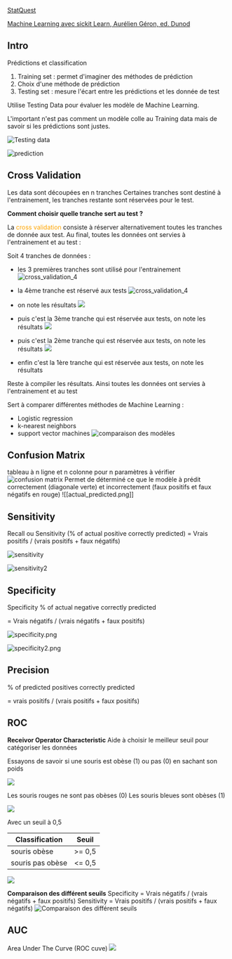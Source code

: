[StatQuest](https://www.youtube.com/watch?v=Gv9_4yMHFhI&list=PLblh5JKOoLUICTaGLRoHQDuF_7q2GfuJF&index=1&t=46s)

[Machine Learning avec sickit Learn, Aurélien Géron, ed. Dunod](https://github.com/ageron/handson-ml2)
## Intro

Prédictions et classification

1. Training set : permet d'imaginer des méthodes de prédiction
2. Choix d'une méthode de prédiction
3. Testing set : mesure l'écart entre les prédictions et les donnée de test

Utilise Testing Data pour évaluer les modèle de Machine Learning.  

L'important n'est pas comment un modèle colle au Training data mais de savoir si les prédictions sont justes.

![Testing data](testing-data.png)

![prediction](training-testing-prediction.png)

## Cross Validation

Les data sont découpées en n tranches
Certaines tranches sont destiné à l'entrainement, les tranches restante sont réservées pour le test.

**Comment choisir quelle tranche sert au test ?**

La <font color="orange">cross validation</font> consiste à réserver alternativement toutes les tranches de donnée aux test.
Au final, toutes les données ont servies à l'entrainement et au test :

 Soit 4 tranches de données :
 
 - les 3 premières tranches sont utilisé pour l'entrainement  ![cross_validation_4](cross_validation_train4.png)
   
 - la 4ème tranche est réservé aux tests
![cross_validation_4](cross_validation_test4.png)

- on note les résultats
![](cross_validation_track4.png)
- puis c'est la 3ème tranche qui est réservée aux tests, on note les résultats
![](cross_validation_track3.png)
- puis c'est la 2ème tranche qui est réservée aux tests, on note les résultats
![](cross_validation_test2.png)

- enfin c'est la 1ère tranche qui est réservée aux tests, on note les résultats

Reste à compiler les résultats.
Ainsi toutes les données ont servies à l'entrainement et au test



Sert à comparer différentes méthodes de Machine Learning :
- Logistic regression
- k-nearest neighbors
- support vector machines
![comparaison des modèles](img/cross_validation_comparaison.png)
  

## Confusion Matrix
tableau à n ligne et n colonne pour n paramètres à vérifier![confusion matrix](img/confusion_matrix_4_items.png)
Permet de déterminé ce que le modèle à prédit correctement (diagonale verte) et incorrectement (faux positifs et faux négatifs en rouge)
![[actual_predicted.png]]

## Sensitivity
Recall ou Sensitivity
(% of actual positive correctly predicted)
=   Vrais positifs / (vrais positifs + faux négatifs)

![sensitivity](img/sensitivity.png)

![sensitivity2](img/sensitivity2.png)
## Specificity
Specificity
% of actual negative correctly predicted

=   Vrais négatifs / (vrais négatifs + faux positifs)

![specificity.png](img/specificity.png)

![specificity2.png](img/specificity2.png)
## Precision
% of predicted positives correctly predicted

= vrais positifs / (vrais positifs + faux positifs)


## ROC
**Receivor Operator Characteristic**
Aide à choisir le meilleur seuil pour catégoriser les données

Essayons de savoir si une souris est obèse (1) ou pas (0) en sachant son poids

![](img/curve.png)

Les souris rouges ne sont pas obèses (0)
Les souris bleues sont  obèses (1)

![](img/mice.png)

Avec un seuil à 0,5

| Classification   | Seuil  |
| ---------------- | ------ |
| souris obèse     | >= 0,5 |
| souris pas obèse | <= 0,5 |

![](img/threshold_2.png)

**Comparaison des différent seuils**
Specificity = Vrais négatifs / (vrais négatifs + faux positifs)
Sensitivity =   Vrais positifs / (vrais positifs + faux négatifs)
![Comparaison des différent seuils](img/ROC.png)



## AUC
Area Under The Curve (ROC cuve)
![](img/AUC.png)

